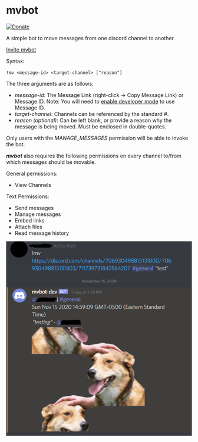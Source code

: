 # mvbot

[![Donate](https://img.shields.io/badge/Donate-PayPal-green.svg)](https://paypal.me/tmanifold?locale.x=en_US)

A simple bot to move messages from one discord channel to another.

[Invite mvbot](https://discordapp.com/api/oauth2/authorize?client_id=706927667043237928&permissions=125952&scope=bot)

Syntax:
```
!mv <message-id> <target-channel> ["reason"]
```
The three arguments are as follows:
  - *message-id*: The Message Link (right-click -> Copy Message Link) or Message ID. Note:  You will need to [enable developer mode](https://discordia.me/en/developer-mode) to use Message ID.
  - *target-channel*: Channels can be referenced by the standard #<channel-name>.
  - *reason (optional)*: Can be left blank, or provide a reason why the message is being moved. Must be enclosed in double-quotes.
  
  Only users with the *MANAGE_MESSAGES* permission will be able to invoke the bot.
  
  ***mvbot*** also requires the following permissions on every channel to/from which messages should be movable.
  
  General permissions:
  - View Channels
  
  Text Permissions:
  - Send messages
  - Manage messages
  - Embed links
  - Attach files
  - Read message history
  
  ![Example](./img/example.PNG)

